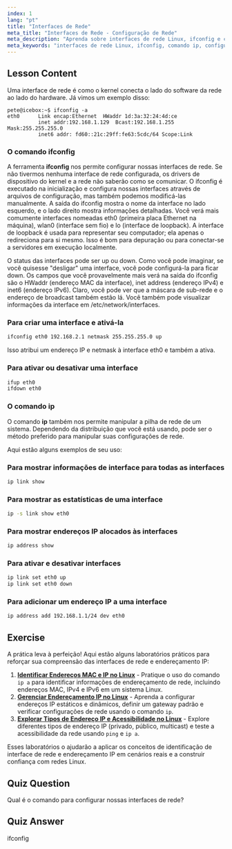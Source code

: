 ```yaml
---
index: 1
lang: "pt"
title: "Interfaces de Rede"
meta_title: "Interfaces de Rede - Configuração de Rede"
meta_description: "Aprenda sobre interfaces de rede Linux, ifconfig e comandos ip. Entenda como configurar e gerenciar configurações de rede. Comece sua jornada de rede Linux!"
meta_keywords: "interfaces de rede Linux, ifconfig, comando ip, configuração de rede, rede Linux, iniciante, tutorial, guia"
---
```


## Lesson Content

Uma interface de rede é como o kernel conecta o lado do software da rede ao lado do hardware. Já vimos um exemplo disso:

```plaintext
pete@icebox:~$ ifconfig -a
eth0      Link encap:Ethernet  HWaddr 1d:3a:32:24:4d:ce
          inet addr:192.168.1.129  Bcast:192.168.1.255  Mask:255.255.255.0
          inet6 addr: fd60::21c:29ff:fe63:5cdc/64 Scope:Link
```

### O comando ifconfig

A ferramenta **ifconfig** nos permite configurar nossas interfaces de rede. Se não tivermos nenhuma interface de rede configurada, os drivers de dispositivo do kernel e a rede não saberão como se comunicar. O ifconfig é executado na inicialização e configura nossas interfaces através de arquivos de configuração, mas também podemos modificá-las manualmente. A saída do ifconfig mostra o nome da interface no lado esquerdo, e o lado direito mostra informações detalhadas. Você verá mais comumente interfaces nomeadas eth0 (primeira placa Ethernet na máquina), wlan0 (interface sem fio) e lo (interface de loopback). A interface de loopback é usada para representar seu computador; ela apenas o redireciona para si mesmo. Isso é bom para depuração ou para conectar-se a servidores em execução localmente.

O status das interfaces pode ser up ou down. Como você pode imaginar, se você quisesse "desligar" uma interface, você pode configurá-la para ficar down. Os campos que você provavelmente mais verá na saída do ifconfig são o HWaddr (endereço MAC da interface), inet address (endereço IPv4) e inet6 (endereço IPv6). Claro, você pode ver que a máscara de sub-rede e o endereço de broadcast também estão lá. Você também pode visualizar informações da interface em /etc/network/interfaces.

### Para criar uma interface e ativá-la

```bash
ifconfig eth0 192.168.2.1 netmask 255.255.255.0 up
```

Isso atribui um endereço IP e netmask à interface eth0 e também a ativa.

### Para ativar ou desativar uma interface

```bash
ifup eth0
ifdown eth0
```

### O comando ip

O comando **ip** também nos permite manipular a pilha de rede de um sistema. Dependendo da distribuição que você está usando, pode ser o método preferido para manipular suas configurações de rede.

Aqui estão alguns exemplos de seu uso:

### Para mostrar informações de interface para todas as interfaces

```bash
ip link show
```

### Para mostrar as estatísticas de uma interface

```bash
ip -s link show eth0
```

### Para mostrar endereços IP alocados às interfaces

```bash
ip address show
```

### Para ativar e desativar interfaces

```bash
ip link set eth0 up
ip link set eth0 down
```

### Para adicionar um endereço IP a uma interface

```bash
ip address add 192.168.1.1/24 dev eth0
```

## Exercise

A prática leva à perfeição! Aqui estão alguns laboratórios práticos para reforçar sua compreensão das interfaces de rede e endereçamento IP:

1. **[Identificar Endereços MAC e IP no Linux](https://labex.io/pt/labs/linux-identify-mac-and-ip-addresses-in-linux-592731)** - Pratique o uso do comando `ip a` para identificar informações de endereçamento de rede, incluindo endereços MAC, IPv4 e IPv6 em um sistema Linux.
2. **[Gerenciar Endereçamento IP no Linux](https://labex.io/pt/labs/linux-manage-ip-addressing-in-linux-592736)** - Aprenda a configurar endereços IP estáticos e dinâmicos, definir um gateway padrão e verificar configurações de rede usando o comando `ip`.
3. **[Explorar Tipos de Endereço IP e Acessibilidade no Linux](https://labex.io/pt/labs/linux-explore-ip-address-types-and-reachability-in-linux-592780)** - Explore diferentes tipos de endereço IP (privado, público, multicast) e teste a acessibilidade da rede usando `ping` e `ip a`.

Esses laboratórios o ajudarão a aplicar os conceitos de identificação de interface de rede e endereçamento IP em cenários reais e a construir confiança com redes Linux.

## Quiz Question

Qual é o comando para configurar nossas interfaces de rede?

## Quiz Answer

ifconfig
